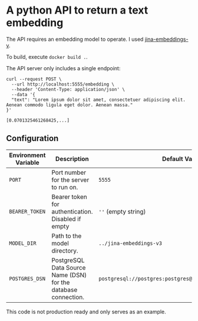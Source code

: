 # A python API to return a text embedding 

The API requires an embedding model to operate. I used [jina-embeddings-v](https://huggingface.co/jinaai/jina-embeddings-v3).

To build, execute `docker build .`.

The API server only includes a single endpoint:

```
curl --request POST \
  --url http://localhost:5555/embedding \
  --header 'Content-Type: application/json' \
  --data '{
  "text": "Lorem ipsum dolor sit amet, consectetuer adipiscing elit. Aenean commodo ligula eget dolor. Aenean massa."
}'

[0.0701325461268425,...]
```

## Configuration

| **Environment Variable** | **Description**                             | **Default Value**                                   |
|--------------------------|---------------------------------------------|-----------------------------------------------------|
| `PORT`                   | Port number for the server to run on.        | `5555`                                              |
| `BEARER_TOKEN`           | Bearer token for authentication. Disabled if empty            | `''` (empty string)                                 |
| `MODEL_DIR`              | Path to the model directory.                 | `../jina-embeddings-v3`                             |
| `POSTGRES_DSN`           | PostgreSQL Data Source Name (DSN) for the database connection. | `postgresql://postgres:postgres@localhost:5432/embedding` |


This code is not production ready and only serves as an example.

